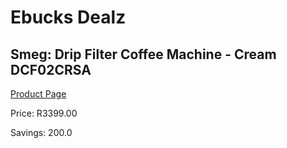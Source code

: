 
# Ebucks Dealz
## Smeg: Drip Filter Coffee Machine - Cream DCF02CRSA
[Product Page](https://www.ebucks.com/web/shop/productSelected.do?prodId=1158875430&catId=704984897)

Price: R3399.00

Savings: 200.0


	